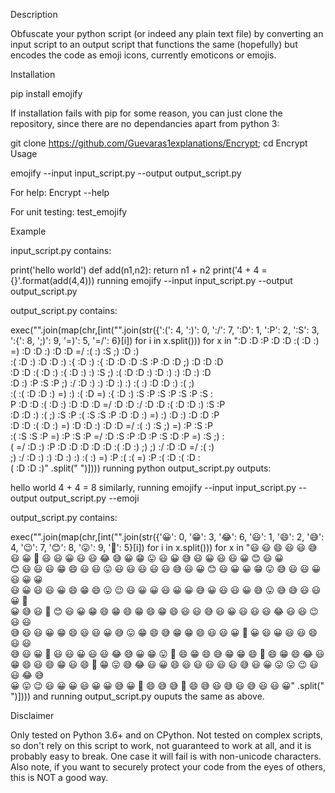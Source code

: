 Description

Obfuscate your python script (or indeed any plain text file) by converting an input script to an output script that functions the same (hopefully) but encodes the code as emoji icons, currently emoticons or emojis.

Installation

pip install emojify

If installation fails with pip for some reason, you can just clone the repository, since there are no dependancies apart from python 3:

git clone https://github.com/Guevaras1explanations/Encrypt;
cd Encrypt
Usage

emojify --input input_script.py --output output_script.py

For help: Encrypt --help

For unit testing: test_emojify

Example

input_script.py contains:

print('hello world')
def add(n1,n2):
    return n1 + n2
print('4 + 4 = {}'.format(add(4,4)))
running emojify --input input_script.py --output output_script.py

output_script.py contains:

exec("".join(map(chr,[int("".join(str({':(': 4,
 ':)': 0,
 ':/': 7,
 ':D': 1,
 ':P': 2,
 ':S': 3,
 ':{': 8,
 ';)': 9,
 '=)': 5,
 '=/': 6}[i]) for i in x.split())) for x in
":D :D :P  :D :D :(  :D :) =)  :D :D :)  :D :D =/  :( :)  :S ;)  :D :) \
:(  :D :) :D  :D :) :{  :D :) :{  :D :D :D  :S :P  :D :D ;)  :D :D :D \
 :D :D :(  :D :) :{  :D :) :)  :S ;)  :( :D  :D :)  :D :) :)  :D :) :D\
  :D :) :P  :S :P  ;) :/  :D :) :)  :D :) :)  :( :)  :D :D :)  :( ;)  \
:( :(  :D :D :)  =) :)  :( :D  =) :{  :D :)  :S :P  :S :P  :S :P  :S :\
P  :D :D :(  :D :) :D  :D :D =/  :D :D :/  :D :D :(  :D :D :)  :S :P  \
:D :D :)  :( ;)  :S :P  :( :S  :S :P  :D :D :)  =) :)  :D :)  :D :D :P\
  :D :D :(  :D :) =)  :D :D :)  :D :D =/  :( :)  :S ;)  =) :P  :S :P  \
:( :S  :S :P  =) :P  :S :P  =/ :D  :S :P  :D :P :S  :D :P =)  :S ;)  :\
( =/  :D :) :P  :D :D :D  :D :D :(  :D :) ;)  ;) :/  :D :D =/  :( :)  \
;) :/  :D :) :)  :D :) :)  :( :)  =) :P  :( :(  =) :P  :( :D  :( :D  :\
( :D  :D :)"
.split("  ")])))
running python output_script.py outputs:

hello world
4 + 4 = 8
similarly, running emojify --input input_script.py --output output_script.py --emoji

output_script.py contains:

exec("".join(map(chr,[int("".join(str({'😀': 0, '😁': 3, '😂': 6, '😃': 1, '😄': 2, '😅': 4, '😉': 7, '😊': 8, '😛': 9, '🤣': 5}[i]) for i in x.split())) for x in
"😃 😃 😄  😃 😃 😅  😃 😀 🤣  😃 😃 😀  😃 😃 😂  😅 😀  😁 😛  😃 😀 😅  😃 😀 😃  😃 😀 😊  😃 😀 \
😊  😃 😃 😃  😁 😄  😃 😃 😛  😃 😃 😃  😃 😃 😅  😃 😀 😊  😃 😀 😀  😁 😛  😅 😃  😃 😀  😃 😀 😀\
  😃 😀 😃  😃 😀 😄  😁 😄  😛 😉  😃 😀 😀  😃 😀 😀  😅 😀  😃 😃 😀  😅 😛  😅 😅  😃 😃 😀  🤣\
 😀  😅 😃  🤣 😊  😃 😀  😁 😄  😁 😄  😁 😄  😁 😄  😃 😃 😅  😃 😀 😃  😃 😃 😂  😃 😃 😉  😃 😃\
 😅  😃 😃 😀  😁 😄  😃 😃 😀  😅 😛  😁 😄  😅 😁  😁 😄  😃 😃 😀  🤣 😀  😃 😀  😃 😃 😄  😃 😃\
 😅  😃 😀 🤣  😃 😃 😀  😃 😃 😂  😅 😀  😁 😛  🤣 😄  😁 😄  😅 😁  😁 😄  🤣 😄  😁 😄  😂 😃  \
😁 😄  😃 😄 😁  😃 😄 🤣  😁 😛  😅 😂  😃 😀 😄  😃 😃 😃  😃 😃 😅  😃 😀 😛  😛 😉  😃 😃 😂  😅\
 😀  😛 😉  😃 😀 😀  😃 😀 😀  😅 😀  🤣 😄  😅 😅  🤣 😄  😅 😃  😅 😃  😅 😃  😃 😀"
.split("  ")])))
and running output_script.py ouputs the same as above.

Disclaimer

Only tested on Python 3.6+ and on CPython. Not tested on complex scripts, so don't rely on this script to work, not guaranteed to work at all, and it is probably easy to break. One case it will fail is with non-unicode characters. Also note, if you want to securely protect your code from the eyes of others, this is NOT a good way.
